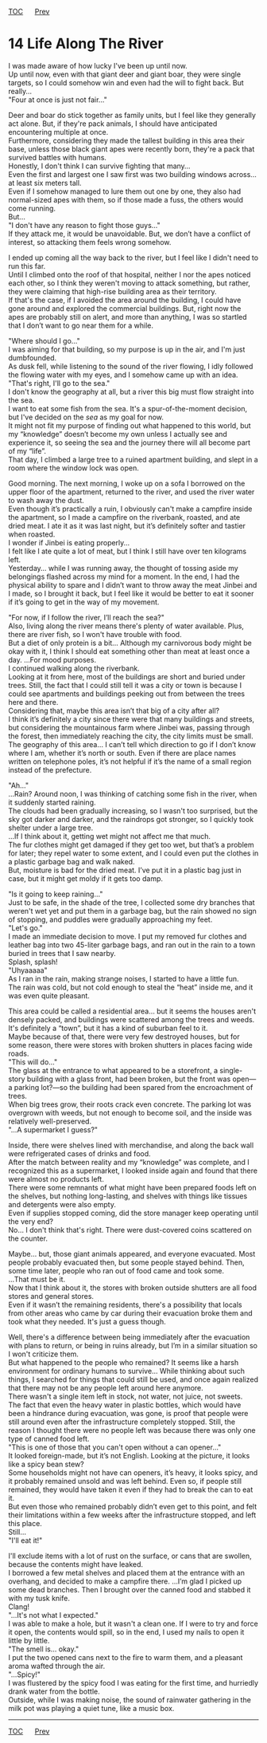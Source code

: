 [TOC](../readme.md)&nbsp;&nbsp;&nbsp;&nbsp;&nbsp;&nbsp;[Prev](section_0013.md)&nbsp;&nbsp;&nbsp;&nbsp;&nbsp;&nbsp;



# 14 Life Along The River

I was made aware of how lucky I've been up until now.  
Up until now, even with that giant deer and giant boar, they were single
targets, so I could somehow win and even had the will to fight back. But
really…  
"Four at once is just not fair…"  
  
Deer and boar do stick together as family units, but I feel like they
generally act alone. But, if they're pack animals, I should have
anticipated encountering multiple at once.  
Furthermore, considering they made the tallest building in this area
their base, unless those black giant apes were recently born, they're a
pack that survived battles with humans.  
Honestly, I don't think I can survive fighting that many…  
Even the first and largest one I saw first was two building windows
across… at least six meters tall.  
Even if I somehow managed to lure them out one by one, they also had
normal-sized apes with them, so if those made a fuss, the others would
come running.  
But…  
"I don't have any reason to fight those guys…"  
If they attack me, it would be unavoidable. But, we don’t have a
conflict of interest, so attacking them feels wrong somehow.  
  
I ended up coming all the way back to the river, but I feel like I
didn't need to run this far.  
Until I climbed onto the roof of that hospital, neither I nor the apes
noticed each other, so I think they weren't moving to attack something,
but rather, they were claiming that high-rise building area as their
territory.  
If that's the case, if I avoided the area around the building, I could
have gone around and explored the commercial buildings. But, right now
the apes are probably still on alert, and more than anything, I was so
startled that I don’t want to go near them for a while.  
  
"Where should I go…"  
I was aiming for that building, so my purpose is up in the air, and I'm
just dumbfounded.  
As dusk fell, while listening to the sound of the river flowing, I idly
followed the flowing water with my eyes, and I somehow came up with an
idea.  
"That's right, I'll go to the sea."  
I don't know the geography at all, but a river this big must flow
straight into the sea.  
I want to eat some fish from the sea. It's a spur-of-the-moment
decision, but I've decided on the *sea* as my goal for now.  
It might not fit my purpose of finding out what happened to this world,
but my “knowledge” doesn’t become my own unless I actually see and
experience it, so seeing the sea and the journey there will all become
part of my “life”.  
That day, I climbed a large tree to a ruined apartment building, and
slept in a room where the window lock was open.  
  
Good morning. The next morning, I woke up on a sofa I borrowed on the
upper floor of the apartment, returned to the river, and used the river
water to wash away the dust.  
Even though it’s practically a ruin, I obviously can't make a campfire
inside the apartment, so I made a campfire on the riverbank, roasted,
and ate dried meat. I ate it as it was last night, but it’s definitely
softer and tastier when roasted.  
I wonder if Jinbei is eating properly…  
I felt like I ate quite a lot of meat, but I think I still have over ten
kilograms left.  
Yesterday… while I was running away, the thought of tossing aside my
belongings flashed across my mind for a moment. In the end, I had the
physical ability to spare and I didn’t want to throw away the meat
Jinbei and I made, so I brought it back, but I feel like it would be
better to eat it sooner if it’s going to get in the way of my
movement.  
  
"For now, if I follow the river, I’ll reach the sea?"  
Also, living along the river means there's plenty of water available.
Plus, there are river fish, so I won't have trouble with food.  
But a diet of only protein is a bit… Although my carnivorous body might
be okay with it, I think I should eat something other than meat at least
once a day. …For mood purposes.  
I continued walking along the riverbank.  
Looking at it from here, most of the buildings are short and buried
under trees. Still, the fact that I could still tell it was a city or
town is because I could see apartments and buildings peeking out from
between the trees here and there.  
Considering that, maybe this area isn’t that big of a city after all?  
I think it’s definitely a city since there were that many buildings and
streets, but considering the mountainous farm where Jinbei was, passing
through the forest, then immediately reaching the city, the city limits
must be small.  
The geography of this area… I can’t tell which direction to go if I
don’t know where I am, whether it’s north or south. Even if there are
place names written on telephone poles, it’s not helpful if it’s the
name of a small region instead of the prefecture.  
  
"Ah…"  
…Rain? Around noon, I was thinking of catching some fish in the river,
when it suddenly started raining.  
The clouds had been gradually increasing, so I wasn't too surprised, but
the sky got darker and darker, and the raindrops got stronger, so I
quickly took shelter under a large tree.  
…If I think about it, getting wet might not affect me that much.  
The fur clothes might get damaged if they get too wet, but that’s a
problem for later; they repel water to some extent, and I could even put
the clothes in a plastic garbage bag and walk naked.  
But, moisture is bad for the dried meat. I’ve put it in a plastic bag
just in case, but it might get moldy if it gets too damp.  
  
"Is it going to keep raining…"  
Just to be safe, in the shade of the tree, I collected some dry branches
that weren't wet yet and put them in a garbage bag, but the rain showed
no sign of stopping, and puddles were gradually approaching my feet.  
"Let's go."  
I made an immediate decision to move. I put my removed fur clothes and
leather bag into two 45-liter garbage bags, and ran out in the rain to a
town buried in trees that I saw nearby.  
Splash, splash!  
"Uhyaaaaa"  
As I ran in the rain, making strange noises, I started to have a little
fun.  
The rain was cold, but not cold enough to steal the “heat” inside me,
and it was even quite pleasant.  
  
This area could be called a residential area… but it seems the houses
aren't densely packed, and buildings were scattered among the trees and
weeds.  
It's definitely a “town”, but it has a kind of suburban feel to it.  
Maybe because of that, there were very few destroyed houses, but for
some reason, there were stores with broken shutters in places facing
wide roads.  
"This will do…"  
The glass at the entrance to what appeared to be a storefront, a
single-story building with a glass front, had been broken, but the front
was open—a parking lot?—so the building had been spared from the
encroachment of trees.  
When big trees grow, their roots crack even concrete. The parking lot
was overgrown with weeds, but not enough to become soil, and the inside
was relatively well-preserved.  
"…A supermarket I guess?"  
  
Inside, there were shelves lined with merchandise, and along the back
wall were refrigerated cases of drinks and food.  
After the match between reality and my “knowledge” was complete, and I
recognized this as a supermarket, I looked inside again and found that
there were almost no products left.  
There were some remnants of what might have been prepared foods left on
the shelves, but nothing long-lasting, and shelves with things like
tissues and detergents were also empty.  
Even if supplies stopped coming, did the store manager keep operating
until the very end?  
No… I don't think that's right. There were dust-covered coins scattered
on the counter.  
  
Maybe… but, those giant animals appeared, and everyone evacuated. Most
people probably evacuated then, but some people stayed behind. Then,
some time later, people who ran out of food came and took some.  
…That must be it.  
Now that I think about it, the stores with broken outside shutters are
all food stores and general stores.  
Even if it wasn’t the remaining residents, there's a possibility that
locals from other areas who came by car during their evacuation broke
them and took what they needed. It's just a guess though.  
  
Well, there's a difference between being immediately after the
evacuation with plans to return, or being in ruins already, but I’m in a
similar situation so I won't criticize them.  
But what happened to the people who remained? It seems like a harsh
environment for ordinary humans to survive… While thinking about such
things, I searched for things that could still be used, and once again
realized that there may not be any people left around here anymore.  
There wasn't a single item left in stock, not water, not juice, not
sweets.  
The fact that even the heavy water in plastic bottles, which would have
been a hindrance during evacuation, was gone, is proof that people were
still around even after the infrastructure completely stopped. Still,
the reason I thought there were no people left was because there was
only one type of canned food left.  
"This is one of those that you can't open without a can opener..."  
It looked foreign-made, but it’s not English. Looking at the picture, it
looks like a spicy bean stew?  
Some households might not have can openers, it’s heavy, it looks spicy,
and it probably remained unsold and was left behind. Even so, if people
still remained, they would have taken it even if they had to break the
can to eat it.  
But even those who remained probably didn’t even get to this point, and
felt their limitations within a few weeks after the infrastructure
stopped, and left this place.  
Still…  
"I'll eat it!"  
  
I'll exclude items with a lot of rust on the surface, or cans that are
swollen, because the contents might have leaked.  
I borrowed a few metal shelves and placed them at the entrance with an
overhang, and decided to make a campfire there. …I’m glad I picked up
some dead branches. Then I brought over the canned food and stabbed it
with my tusk knife.  
Clang!  
"…It's not what I expected."  
I was able to make a hole, but it wasn't a clean one. If I were to try
and force it open, the contents would spill, so in the end, I used my
nails to open it little by little.  
"The smell is… okay."  
I put the two opened cans next to the fire to warm them, and a pleasant
aroma wafted through the air.  
"…Spicy!"  
I was flustered by the spicy food I was eating for the first time, and
hurriedly drank water from the bottle.  
Outside, while I was making noise, the sound of rainwater gathering in
the milk pot was playing a quiet tune, like a music box.  
  
  
  


---
[TOC](../readme.md)&nbsp;&nbsp;&nbsp;&nbsp;&nbsp;&nbsp;[Prev](section_0013.md)&nbsp;&nbsp;&nbsp;&nbsp;&nbsp;&nbsp;

